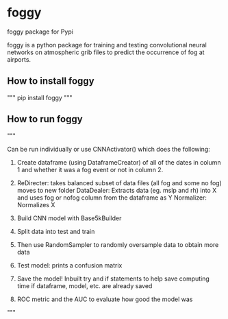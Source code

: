 # foggy

foggy package for Pypi

foggy is a python package for training and testing convolutional 
	 neural networks on atmospheric grib files to predict the occurrence 
	 of fog at airports. 

## How to install foggy

"""
pip install foggy
"""

## How to run foggy
"""

Can be run individually or use CNNActivator() which does the following:

1. Create dataframe (using DataframeCreator) of all of the dates in column 1 and whether 	it was a fog event or not in column 2.

2. ReDirecter: takes balanced subset of data files (all fog and some no fog) moves to new 	 folder
   DataDealer: Extracts data (eg. mslp and rh) into X and uses fog or nofog column from the dataframe as Y
   Normalizer: Normalizes X

3. Build CNN model with Base5kBuilder

4. Split data into test and train 

5. Then use RandomSampler to randomly oversample data to obtain more data 

6. Test model: prints a confusion matrix 

7. Save the model! Inbuilt try and if statements to help save computing time if dataframe, 	  model, etc. are already saved

7. ROC metric and the AUC to evaluate how good the model was


"""
